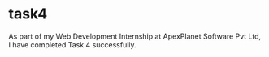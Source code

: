 # task4
 As part of my Web Development Internship at ApexPlanet Software Pvt Ltd, I have completed Task 4  successfully.

